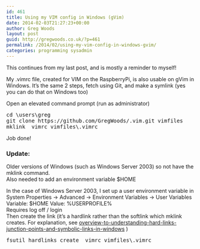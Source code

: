 ```yaml
---
id: 461
title: Using my VIM config in Windows (gVim)
date: 2014-02-03T21:27:23+00:00
author: Greg Woods
layout: post
guid: http://gregwoods.co.uk/?p=461
permalink: /2014/02/using-my-vim-config-in-windows-gvim/
categories: programming sysadmin
---
```

This continues from my last post, and is mostly a reminder to myself!

My .vimrc file, created for VIM on the RaspberryPi, is also usable on gVim in Windows. It&#8217;s the same 2 steps, fetch using Git, and make a symlink (yes you can do that on Windows too)

Open an elevated command prompt (run as administrator)

<pre>cd \users\greg
git clone https://github.com/GregWoods/.vim.git vimfiles
mklink _vimrc vimfiles\.vimrc</pre>

Job done!

### Update:

Older versions of Windows (such as Windows Server 2003) so not have the mklink command.  
Also needed to add an environment variable $HOME

In the case of Windows Server 2003, I set up a user environment variable in System Properties -> Advanced -> Environment Variables -> User Variables  
Variable: $HOME Value: %USERPROFILE%  
Requires log off / login  
Then create the link (it&#8217;s a hardlink rather than the softlink which mklink creates. For explanation, see <a title="overview to understanding hard links, junction points and symbolic links in windows" href="http://comptb.cects.com/overview-to-understanding-hard-links-junction-points-and-symbolic-links-in-windows/" target="_blank">overview-to-understanding-hard-links-junction-points-and-symbolic-links-in-windows</a> )

<pre>fsutil hardlinks create _vimrc vimfiles\.vimrc</pre>